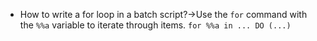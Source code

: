 - How to write a for loop in a batch script?→Use the `for` command with the `%%a` variable to iterate through items. `for %%a in ... DO (...)` 
